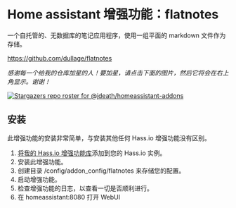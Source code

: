 # Home assistant 增强功能：flatnotes

一个自托管的、无数据库的笔记应用程序，使用一组平面的 markdown 文件作为存储。

https://github.com/dullage/flatnotes

_感谢每一个给我的仓库加星的人！要加星，请点击下面的图片，然后它将会在右上角显示。谢谢！_

[![Stargazers repo roster for @jdeath/homeassistant-addons](https://reporoster.com/stars/jdeath/homeassistant-addons)](https://github.com/jdeath/homeassistant-addons/stargazers)


## 安装

此增强功能的安装非常简单，与安装其他任何 Hass.io 增强功能没有区别。

1. [将我的 Hass.io 增强功能库][repository]添加到您的 Hass.io 实例。
1. 安装此增强功能。
1. 创建目录 /config/addon_config/flatnotes 来存储您的配置。
1. 启动增强功能。
1. 检查增强功能的日志，以查看一切是否顺利进行。
1. 在 homeassistant:8080 打开 WebUI


[repository]: https://github.com/jdeath/homeassistant-addons
